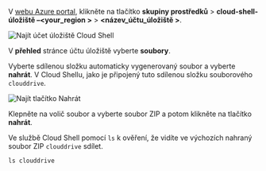 V [webu Azure portal](https://portal.azure.com), klikněte na tlačítko **skupiny prostředků** > **cloud-shell-úložiště –\<your_region >**  >   **\<název_účtu_úložiště >**.

![Najít účet úložiště Cloud Shell](../articles/app-service/media/app-service-deploy-zip/upload-choose-storage-account.png)

V **přehled** stránce účtu úložiště vyberte **soubory**.

Vyberte sdílenou složku automaticky vygenerovaný soubor a vyberte **nahrát**. V Cloud Shellu, jako je připojený tuto sdílenou složku souborového `clouddrive`.

![Najít tlačítko Nahrát](../articles/app-service/media/app-service-deploy-zip/upload-select-button.png)

Klepněte na volič soubor a vyberte soubor ZIP a potom klikněte na tlačítko **nahrát**. 

Ve službě Cloud Shell pomocí `ls` k ověření, že vidíte ve výchozích nahraný soubor ZIP `clouddrive` sdílet.

```azurecli-interactive
ls clouddrive
```
